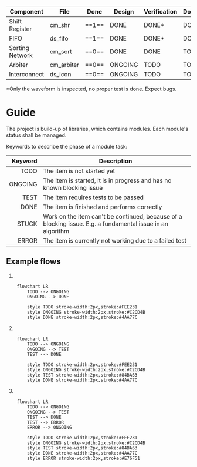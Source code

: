 
| Component       | File       | Done  | Design  | Verification | Documentation | Comment |
| --------------- | ---------- | :---: | ------- | ------------ | ------------- | ------- |
| Shift Register  | cm_shr     | ==1== | DONE    | DONE*        | DONE          |         |
| FIFO            | ds_fifo    | ==1== | DONE    | DONE*        | DONE          |         |
| Sorting Network | cm_sort    | ==0== | DONE    | DONE         | TODO          |         |
| Arbiter         | cm_arbiter | ==0== | ONGOING | TODO         | TODO          |         |
| Interconnect    | ds_icon    | ==0== | ONGOING | TODO         | TODO          |         |
\*Only the waveform is inspected, no proper test is done. Expect bugs.
# Guide
The project is build-up of libraries, which contains modules. Each module's status shall be managed.

Keywords to describe the phase of a module task:

| Keyword | Description                                                                                                |
| -------:| ---------------------------------------------------------------------------------------------------------- |
|    TODO | The item is not started yet                                                                                |
| ONGOING | The item is started, it is in progress and has no known blocking issue                                     |
|    TEST | The item requires tests to be passed                                                                       |
|    DONE | The item is finished and performs correctly                                                                |
|   STUCK | Work on the item can't be continued, because of a blocking issue. E.g. a fundamental issue in an algorithm |
|   ERROR | The item is currently not working due to a failed test                                                     |

## Example flows
1. 
```mermaid
	flowchart LR
		TODO --> ONGOING
		ONGOING --> DONE
	
		style TODO stroke-width:2px,stroke:#FEE231
		style ONGOING stroke-width:2px,stroke:#C2CD4B
		style DONE stroke-width:2px,stroke:#4AA77C
```
2. 
```mermaid
	flowchart LR
		TODO --> ONGOING
		ONGOING --> TEST
		TEST --> DONE
	
		style TODO stroke-width:2px,stroke:#FEE231
		style ONGOING stroke-width:2px,stroke:#C2CD4B
		style TEST stroke-width:2px,stroke:#84BA63
		style DONE stroke-width:2px,stroke:#4AA77C
```
3. 
```mermaid
	flowchart LR
		TODO --> ONGOING
		ONGOING --> TEST
		TEST --> DONE
		TEST --> ERROR
		ERROR --> ONGOING
	
		style TODO stroke-width:2px,stroke:#FEE231
		style ONGOING stroke-width:2px,stroke:#C2CD4B
		style TEST stroke-width:2px,stroke:#84BA63
		style DONE stroke-width:2px,stroke:#4AA77C
		style ERROR stroke-width:2px,stroke:#E76F51
```
